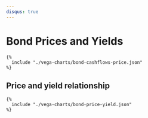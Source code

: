 ```yaml
---
disqus: true
---
```


# Bond Prices and Yields

```vegalite
{%
  include "./vega-charts/bond-cashflows-price.json"
%}
```

## Price and yield relationship

```vegalite
{%
  include "./vega-charts/bond-price-yield.json"
%}
```

